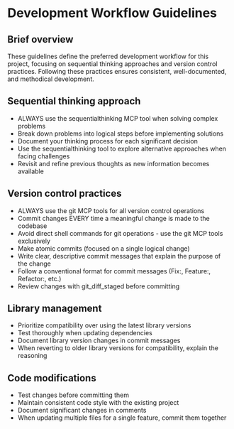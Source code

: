 # Development Workflow Guidelines

## Brief overview
These guidelines define the preferred development workflow for this project, focusing on sequential thinking approaches and version control practices. Following these practices ensures consistent, well-documented, and methodical development.

## Sequential thinking approach
- ALWAYS use the sequentialthinking MCP tool when solving complex problems
- Break down problems into logical steps before implementing solutions
- Document your thinking process for each significant decision
- Use the sequentialthinking tool to explore alternative approaches when facing challenges
- Revisit and refine previous thoughts as new information becomes available

## Version control practices
- ALWAYS use the git MCP tools for all version control operations
- Commit changes EVERY time a meaningful change is made to the codebase
- Avoid direct shell commands for git operations - use the git MCP tools exclusively
- Make atomic commits (focused on a single logical change)
- Write clear, descriptive commit messages that explain the purpose of the change
- Follow a conventional format for commit messages (Fix:, Feature:, Refactor:, etc.)
- Review changes with git_diff_staged before committing

## Library management 
- Prioritize compatibility over using the latest library versions
- Test thoroughly when updating dependencies
- Document library version changes in commit messages
- When reverting to older library versions for compatibility, explain the reasoning

## Code modifications
- Test changes before committing them
- Maintain consistent code style with the existing project
- Document significant changes in comments
- When updating multiple files for a single feature, commit them together
